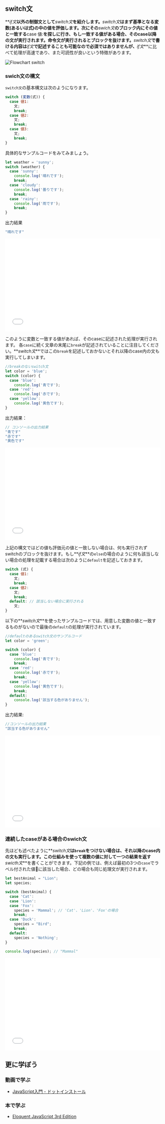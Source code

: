 ## switch文

**_if文_**以外の制御文として**_switch文_**を紹介します。**_switch文_**はまず基準となる変数(あるいは式)の中の値を評価します。次にその**_swich文_**のブロック内にその値と一致する**case 値:**を探しに行き、もし一致する値がある場合、そのcase以降の文が実行されます。命令文が実行されるとブロックを抜けます。**_switch文_**で書ける内容は**_if文_**で記述することも可能なので必須ではありませんが、**_if文_**に比べて処理が高速であり、また可読性が良いという特徴があります。

![Flowchart switch](./images/flow-switch.png)

### swich文の構文

`switch文`の基本構文は次のようになります。

```js
switch (変数(式)) {
  case 値1:
    文;
    break;
  case 値2:
    文;
    break;
  case 値3:
    文;
    break;
}
```
具体的なサンプルコードをみてみましょう。

```js
let weather = 'sunny';
switch (weather) {
  case 'sunny':
    console.log('晴れです');
    break;
  case 'cloudy':
    console.log('曇りです');
    break;
  case 'rainy':
    console.log('雨です');
    break;
}
```

出力結果
```js
"晴れです"
```

<iframe width="100%" height="300" src="//jsfiddle.net/codegrit_hiro/gdwb3cup/3/embedded/js,html,css,result/dark/" allowfullscreen="allowfullscreen" allowpaymentrequest frameborder="0"></iframe>

このように変数と一致する値があれば、そのcaseに記述された処理が実行されます。
各`case`に続く文章の末尾に`break`が記述されていることに注目してください。**_switch文_**ではこの`break`を記述しておかないとそれ以降のcase内の文も実行してしまいます。

```js
//breakのないswitch文
let color = 'blue';
switch (color) {
  case 'blue':
    console.log('青です');
  case 'red':
    console.log('赤です');
  case 'yellow':
    console.log('黄色です');
}
```

出力結果：
```js
// コンソールの出力結果
"青です"
"赤です"
"黄色です"
```

<iframe width="100%" height="300" src="//jsfiddle.net/codegrit_hiro/gdwb3cup/4/embedded/js,html,css,result/dark/" allowfullscreen="allowfullscreen" allowpaymentrequest frameborder="0"></iframe>

上記の構文ではどの値も評価元の値と一致しない場合は、何も実行されずswitchのブロックを抜けます。もし**_if文_**の`else`の場合のように何も該当しない場合の処理を記載する場合は次のように`default`を記述しておきます。

```js
switch (式) {
  case 値1:
    文;
    break;
  case 値2:
    文;
    break;
  default: // 該当しない場合に実行される
    文;
}
```

以下の**_switch文_**を使ったサンプルコードでは、用意した変数の値と一致するものがないので最後の`default`の処理が実行されています。

```js
//defaultのあるswitch文のサンプルコード
let color = 'green';

switch (color) {
  case 'blue':
    console.log('青です');
    break;
  case 'red':
    console.log('赤です');
    break;
  case 'yellow':
    console.log('黄色です');
    break;
  default:
    console.log('該当する色がありません');
}
```

出力結果:
```js
//コンソールの出力結果
"該当する色がありません"
```

<iframe width="100%" height="300" src="//jsfiddle.net/codegrit_hiro/udybgakz/5/embedded/js,html,css,result/dark/" allowfullscreen="allowfullscreen" allowpaymentrequest frameborder="0"></iframe>

### 連続したcaseがある場合のswich文

先ほども述べたように**_switch文_**は`break`をつけない場合は、それ以降のcase内の文も実行します。この仕組みを使って複数の値に対して一つの結果を返す**_swicth文_**を書くことができます。下記の例では、例えば最初の3つの`case`でラベル付された値に該当した場合、どの場合も同じ処理文が実行されます。
```js
let bestAnimal = "Lion";
let species;

switch (bestAnimal) {
  case 'Cat':
  case 'Lion':
  case 'Fox':
    species = 'Mammal'; // 'Cat'、'Lion'、'Fox'の場合
    break;
  case 'Duck':
    species = "Bird";
    break;
  default:
    species = 'Nothing';
}

console.log(species); // "Mammal"
```

<iframe width="100%" height="300" src="//jsfiddle.net/codegrit_hiro/dunw7a1q/1/embedded/js,html,css,result/dark/" allowfullscreen="allowfullscreen" allowpaymentrequest frameborder="0"></iframe>

## 更に学ぼう

### 動画で学ぶ

- [JavaScript入門 - ドットインストール](https://dotinstall.com/lessons/basic_javascript_v2)

### 本で学ぶ

- [Eloquent JavaScript 3rd Edition](http://eloquentjavascript.net/)
